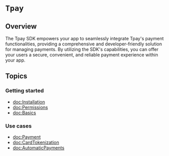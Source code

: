 # ``Tpay``

## Overview

The Tpay SDK empowers your app to seamlessly integrate Tpay's payment functionalities, providing a comprehensive and developer-friendly solution for managing payments. By utilizing the SDK's capabilities, you can offer your users a secure, convenient, and reliable payment experience within your app.

## Topics

### Getting started

- <doc:Installation>
- <doc:Permissions>
- <doc:Basics>

### Use cases

- <doc:Payment>
- <doc:CardTokenization>
- <doc:AutomaticPayments>
